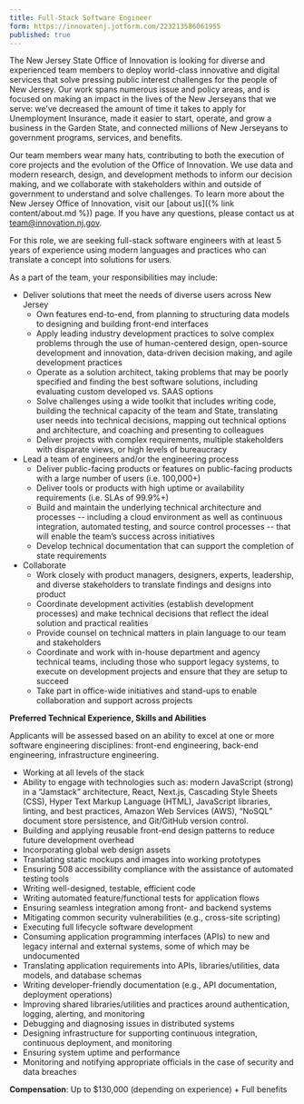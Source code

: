 ```yaml
---
title: Full-Stack Software Engineer
form: https://innovatenj.jotform.com/223213586061955
published: true
---
```


The New Jersey State Office of Innovation is looking for diverse and experienced team members to deploy world-class innovative and digital services that solve pressing public interest challenges for the people of New Jersey. Our work spans numerous issue and policy areas, and is focused on making an impact in the lives of the New Jerseyans that we serve: we’ve decreased the amount of time it takes to apply for Unemployment Insurance, made it easier to start, operate, and grow a business in the Garden State, and connected millions of New Jerseyans to government programs, services, and benefits.

Our team members wear many hats, contributing to both the execution of core projects and the evolution of the Office of Innovation. We use data and modern research, design, and development methods to inform our decision making, and we collaborate with stakeholders within and outside of government to understand and solve challenges. To learn more about the New Jersey Office of Innovation, visit our [about us]({% link content/about.md %}) page. If you have any questions, please contact us at [team@innovation.nj.gov](mailto:team@innovation.nj.gov).

For this role, we are seeking full-stack software engineers with at least 5 years of experience using modern languages and practices who can translate a concept into solutions for users.

As a part of the team, your responsibilities may include:

- Deliver solutions that meet the needs of diverse users across New Jersey
  - Own features end-to-end, from planning to structuring data models to designing and building front-end interfaces
  - Apply leading industry development practices to solve complex problems through the use of human-centered design, open-source development and innovation, data-driven decision making, and agile development practices
  - Operate as a solution architect, taking problems that may be poorly specified and finding the best software solutions, including evaluating custom developed vs. SAAS options
  - Solve challenges using a wide toolkit that includes writing code, building the technical capacity of the team and State, translating user needs into technical decisions, mapping out technical options and architecture, and coaching and presenting to colleagues
  - Deliver projects with complex requirements, multiple stakeholders with disparate views, or high levels of bureaucracy
- Lead a team of engineers and/or the engineering process
  - Deliver public-facing products or features on public-facing products with a large number of users (i.e. 100,000+)
  - Deliver tools or products with high uptime or availability requirements (i.e. SLAs of 99.9%+)
  - Build and maintain the underlying technical architecture and processes -- including a cloud environment as well as continuous integration, automated testing, and source control processes -- that will enable the team’s success across initiatives
  - Develop technical documentation that can support the completion of state requirements
- Collaborate
  - Work closely with product managers, designers, experts, leadership, and diverse stakeholders to translate findings and designs into product
  - Coordinate development activities (establish development processes) and make technical decisions that reflect the ideal solution and practical realities
  - Provide counsel on technical matters in plain language to our team and stakeholders
  - Coordinate and work with in-house department and agency technical teams, including those who support legacy systems, to execute on development projects and ensure that they are setup to succeed
  - Take part in office-wide initiatives and stand-ups to enable collaboration and support across projects

**Preferred Technical Experience, Skills and Abilities**

Applicants will be assessed based on an ability to excel at one or more software engineering disciplines: front-end engineering, back-end engineering, infrastructure engineering.

- Working at all levels of the stack
- Ability to engage with technologies such as: modern JavaScript (strong) in a “Jamstack” architecture, React, Next.js, Cascading Style Sheets (CSS), Hyper Text Markup Language (HTML), JavaScript libraries, linting, and best practices, Amazon Web Services (AWS), “NoSQL” document store persistence, and Git/GitHub version control.
- Building and applying reusable front-end design patterns to reduce future development overhead
- Incorporating global web design assets
- Translating static mockups and images into working prototypes
- Ensuring 508 accessibility compliance with the assistance of automated testing tools
- Writing well-designed, testable, efficient code
- Writing automated feature/functional tests for application flows
- Ensuring seamless integration among front- and backend systems
- Mitigating common security vulnerabilities (e.g., cross-site scripting)
- Executing full lifecycle software development
- Consuming application programming interfaces (APIs) to new and legacy internal and external systems, some of which may be undocumented
- Translating application requirements into APIs, libraries/utilities, data models, and database schemas
- Writing developer-friendly documentation (e.g., API documentation, deployment operations)
- Improving shared libraries/utilities and practices around authentication, logging, alerting, and monitoring
- Debugging and diagnosing issues in distributed systems
- Designing infrastructure for supporting continuous integration, continuous deployment, and monitoring
- Ensuring system uptime and performance
- Monitoring and notifying appropriate officials in the case of security and data breaches

**Compensation**: Up to $130,000 (depending on experience) + Full benefits
